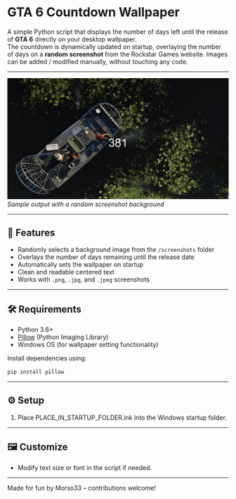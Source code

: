 # GTA 6 Countdown Wallpaper

A simple Python script that displays the number of days left until the release of **GTA 6** directly on your desktop wallpaper.  
The countdown is dynamically updated on startup, overlaying the number of days on a **random screenshot** from the Rockstar Games website. Images can be added / modified manually, without touching any code.

---

![GTA 6 Countdown Example](github_screenshots/1.jpg)  
*Sample output with a random screenshot background*

---

## 🧩 Features

- Randomly selects a background image from the `/screenshots` folder
- Overlays the number of days remaining until the release date
- Automatically sets the wallpaper on startup
- Clean and readable centered text
- Works with `.png`, `.jpg`, and `.jpeg` screenshots

---

## 🛠️ Requirements

- Python 3.6+
- [Pillow](https://pypi.org/project/Pillow/) (Python Imaging Library)
- Windows OS (for wallpaper setting functionality)

Install dependencies using:

```bash
pip install pillow
```

---

## ⚙️ Setup

1. Place PLACE_IN_STARTUP_FOLDER.ink into the Windows startup folder.

---

## 🖼️ Customize

- Modify text size or font in the script if needed.

---


Made for fun by Morso33 – contributions welcome!
